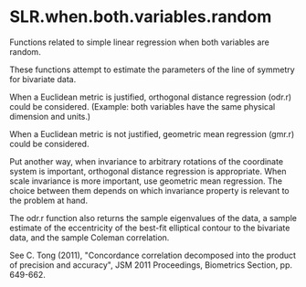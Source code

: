 SLR.when.both.variables.random
==============================

Functions related to simple linear regression when both variables are random.

These functions attempt to estimate the parameters of the line of symmetry for bivariate data.

When a Euclidean metric is justified, orthogonal distance regression (odr.r) could be considered.
(Example:  both variables have the same physical dimension and units.)

When a Euclidean metric is not justified, geometric mean regression (gmr.r) could be considered.

Put another way, when invariance to arbitrary rotations of the coordinate system is important, 
orthogonal distance regression is appropriate. When scale invariance is more important, use geometric mean regression. The choice
between them depends on which invariance property is relevant to the problem at hand.

The odr.r function also returns the sample eigenvalues of the data, a sample estimate of the eccentricity
of the best-fit elliptical contour to the bivariate data, and the sample Coleman correlation.

See C. Tong (2011), "Concordance correlation decomposed into the
product of precision and accuracy", JSM 2011 Proceedings, Biometrics Section, pp. 649-662.
